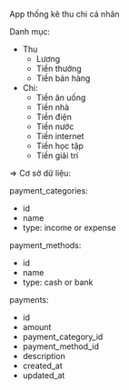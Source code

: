 
App thống kê thu chi cá nhân

Danh mục:
- Thu
  - Lương
  - Tiền thưởng
  - Tiền bán hàng
- Chi:
  - Tiền ăn uống
  - Tiền nhà
  - Tiền điện
  - Tiền nước
  - Tiền internet
  - Tiền học tập
  - Tiền giải trí

=> Cơ sở dữ liệu:

payment_categories:
- id
- name
- type: income or expense

payment_methods:
- id
- name
- type: cash or bank

payments:
- id
- amount
- payment_category_id
- payment_method_id
- description
- created_at
- updated_at


